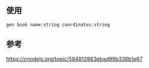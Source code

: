 ## 使用
`gen book name:string coordinates:string `

## 参考
https://cnodejs.org/topic/584812863ebad99b336b1e67